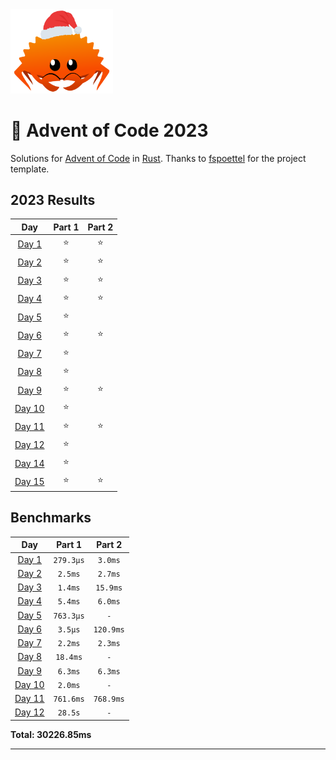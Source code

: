 <img src="./.assets/christmas_ferris.png" width="164">

# 🎄 Advent of Code 2023

Solutions for [Advent of Code](https://adventofcode.com/) in [Rust](https://www.rust-lang.org/). Thanks to [fspoettel](https://github.com/fspoettel/advent-of-code-rust) for the project template.

<!--- advent_readme_stars table --->
## 2023 Results

| Day | Part 1 | Part 2 |
| :---: | :---: | :---: |
| [Day 1](https://adventofcode.com/2023/day/1) | ⭐ | ⭐ |
| [Day 2](https://adventofcode.com/2023/day/2) | ⭐ | ⭐ |
| [Day 3](https://adventofcode.com/2023/day/3) | ⭐ | ⭐ |
| [Day 4](https://adventofcode.com/2023/day/4) | ⭐ | ⭐ |
| [Day 5](https://adventofcode.com/2023/day/5) | ⭐ |   |
| [Day 6](https://adventofcode.com/2023/day/6) | ⭐ | ⭐ |
| [Day 7](https://adventofcode.com/2023/day/7) | ⭐ |   |
| [Day 8](https://adventofcode.com/2023/day/8) | ⭐ |   |
| [Day 9](https://adventofcode.com/2023/day/9) | ⭐ | ⭐ |
| [Day 10](https://adventofcode.com/2023/day/10) | ⭐ |   |
| [Day 11](https://adventofcode.com/2023/day/11) | ⭐ | ⭐ |
| [Day 12](https://adventofcode.com/2023/day/12) | ⭐ |   |
| [Day 14](https://adventofcode.com/2023/day/14) | ⭐ |   |
| [Day 15](https://adventofcode.com/2023/day/15) | ⭐ | ⭐ |
<!--- advent_readme_stars table --->

<!--- benchmarking table --->
## Benchmarks

| Day | Part 1 | Part 2 |
| :---: | :---: | :---:  |
| [Day 1](./src/bin/01.rs) | `279.3µs` | `3.0ms` |
| [Day 2](./src/bin/02.rs) | `2.5ms` | `2.7ms` |
| [Day 3](./src/bin/03.rs) | `1.4ms` | `15.9ms` |
| [Day 4](./src/bin/04.rs) | `5.4ms` | `6.0ms` |
| [Day 5](./src/bin/05.rs) | `763.3µs` | `-` |
| [Day 6](./src/bin/06.rs) | `3.5µs` | `120.9ms` |
| [Day 7](./src/bin/07.rs) | `2.2ms` | `2.3ms` |
| [Day 8](./src/bin/08.rs) | `18.4ms` | `-` |
| [Day 9](./src/bin/09.rs) | `6.3ms` | `6.3ms` |
| [Day 10](./src/bin/10.rs) | `2.0ms` | `-` |
| [Day 11](./src/bin/11.rs) | `761.6ms` | `768.9ms` |
| [Day 12](./src/bin/12.rs) | `28.5s` | `-` |

**Total: 30226.85ms**
<!--- benchmarking table --->

---

